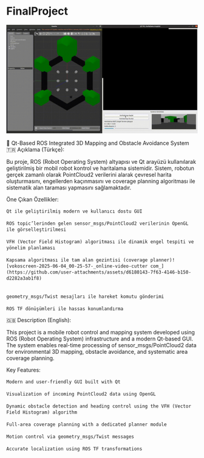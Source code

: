 # FinalProject
![Proje GIF](https://raw.githubusercontent.com/berresena/FinalProject/main/project_gif.gif)

🚀 Qt-Based ROS Integrated 3D Mapping and Obstacle Avoidance System
🇹🇷 Açıklama (Türkçe):

Bu proje, ROS (Robot Operating System) altyapısı ve Qt arayüzü kullanılarak geliştirilmiş bir mobil robot kontrol ve haritalama sistemidir. Sistem, robotun gerçek zamanlı olarak PointCloud2 verilerini alarak çevresel harita oluşturmasını, engellerden kaçınmasını ve coverage planning algoritması ile sistematik alan taraması yapmasını sağlamaktadır.

Öne Çıkan Özellikler:

    Qt ile geliştirilmiş modern ve kullanıcı dostu GUI

    ROS topic’lerinden gelen sensor_msgs/PointCloud2 verilerinin OpenGL ile görselleştirilmesi

    VFH (Vector Field Histogram) algoritması ile dinamik engel tespiti ve yönelim planlaması

    Kapsama algoritması ile tam alan gezintisi (coverage planner)![vokoscreen-2025-06-04_00-25-57-_online-video-cutter com_](https://github.com/user-attachments/assets/d6180143-7f63-4146-b150-d2282a3ab1f8)


    geometry_msgs/Twist mesajları ile hareket komutu gönderimi

    ROS TF dönüşümleri ile hassas konumlandırma

🇬🇧 Description (English):

This project is a mobile robot control and mapping system developed using ROS (Robot Operating System) infrastructure and a modern Qt-based GUI. The system enables real-time processing of sensor_msgs/PointCloud2 data for environmental 3D mapping, obstacle avoidance, and systematic area coverage planning.

Key Features:

    Modern and user-friendly GUI built with Qt

    Visualization of incoming PointCloud2 data using OpenGL

    Dynamic obstacle detection and heading control using the VFH (Vector Field Histogram) algorithm

    Full-area coverage planning with a dedicated planner module

    Motion control via geometry_msgs/Twist messages

    Accurate localization using ROS TF transformations


